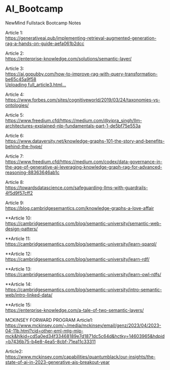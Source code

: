 # AI_Bootcamp
NewMind Fullstack Bootcamp Notes

Article 1:\
https://generativeai.pub/implementing-retrieval-augmented-generation-rag-a-hands-on-guide-aefa061b2dcc

Article 2:\
https://enterprise-knowledge.com/solutions/semantic-layer/

Article 3:\
https://ai.gopubby.com/how-to-improve-rag-with-query-transformation-be65c45a9f58 \
[Uploading full_article3.html…]()

Article 4:\
https://www.forbes.com/sites/cognitiveworld/2019/03/24/taxonomies-vs-ontologies/

Article 5:\
https://www.freedium.cfd/https://medium.com/@vipra_singh/llm-architectures-explained-nlp-fundamentals-part-1-de5bf75e553a

Article 6:\
https://www.dataversity.net/knowledge-graphs-101-the-story-and-benefits-behind-the-hype/

Article 7:\
https://www.freedium.cfd/https://medium.com/codex/data-governance-in-the-age-of-generative-ai-leveraging-knowledge-graph-rag-for-advanced-reasoning-88363646ab1c

Article 8:\
https://towardsdatascience.com/safeguarding-llms-with-guardrails-4f5d9f57cff2

Article 9:\
https://blog.cambridgesemantics.com/knowledge-graphs-a-love-affair

**Article 10:\
https://cambridgesemantics.com/blog/semantic-university/semantic-web-design-patters/

**Article 11:\
https://cambridgesemantics.com/blog/semantic-university/learn-sparql/

**Article 12:\
https://cambridgesemantics.com/blog/semantic-university/learn-rdf/

**Article 13:\
https://cambridgesemantics.com/blog/semantic-university/learn-owl-rdfs/

**Article 14:\
https://cambridgesemantics.com/blog/semantic-university/intro-semantic-web/intro-linked-data/

**Article 15:\
https://enterprise-knowledge.com/a-tale-of-two-semantic-layers/


MCKINSEY FORWARD PROGRAM 
Article1: \
https://www.mckinsey.com/~/media/mckinsey/email/genz/2023/04/2023-04-11b.html?cid=other-eml-mtg-mip-mck&hlkid=cd5a0ed34f33468189e7d1871dc5c64d&hctky=14603965&hdpid=b7436b75-b4e8-4ea5-8cbf-71ea11c33311

Article2: \
https://www.mckinsey.com/capabilities/quantumblack/our-insights/the-state-of-ai-in-2023-generative-ais-breakout-year
